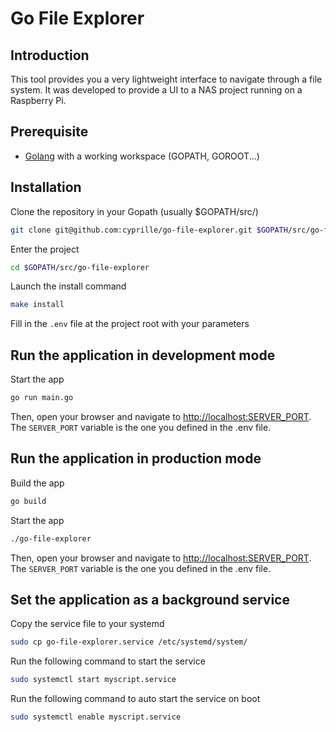 # Go File Explorer

## Introduction

This tool provides you a very lightweight interface to navigate through a file system.
It was developed to provide a UI to a NAS project running on a Raspberry Pi.

## Prerequisite

- [Golang](https://golang.org/dl/) with a working workspace (GOPATH, GOROOT...)

## Installation

Clone the repository in your Gopath (usually $GOPATH/src/)
```bash
git clone git@github.com:cyprille/go-file-explorer.git $GOPATH/src/go-file-explorer
```

Enter the project
```bash
cd $GOPATH/src/go-file-explorer
```

Launch the install command
```bash
make install
```

Fill in the ``.env`` file at the project root with your parameters

## Run the application in development mode

Start the app
```bash
go run main.go
```

Then, open your browser and navigate to [http://localhost:SERVER_PORT](http://localhost:SERVER_PORT).
The ``SERVER_PORT`` variable is the one you defined in the .env file.

## Run the application in production mode

Build the app
```bash
go build
```

Start the app
```bash
./go-file-explorer
```

Then, open your browser and navigate to [http://localhost:SERVER_PORT](http://localhost:SERVER_PORT).
The ``SERVER_PORT`` variable is the one you defined in the .env file.

## Set the application as a background service

Copy the service file to your systemd
```bash
sudo cp go-file-explorer.service /etc/systemd/system/
```

Run the following command to start the service
```bash
sudo systemctl start myscript.service
```

Run the following command to auto start the service on boot
```bash
sudo systemctl enable myscript.service
```
